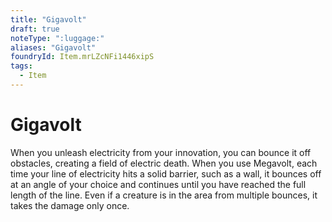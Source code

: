 ```yaml
---
title: "Gigavolt"
draft: true
noteType: ":luggage:"
aliases: "Gigavolt"
foundryId: Item.mrLZcNFi1446xipS
tags:
  - Item
---
```


# Gigavolt

When you unleash electricity from your innovation, you can bounce it off obstacles, creating a field of electric death. When you use Megavolt, each time your line of electricity hits a solid barrier, such as a wall, it bounces off at an angle of your choice and continues until you have reached the full length of the line. Even if a creature is in the area from multiple bounces, it takes the damage only once.
